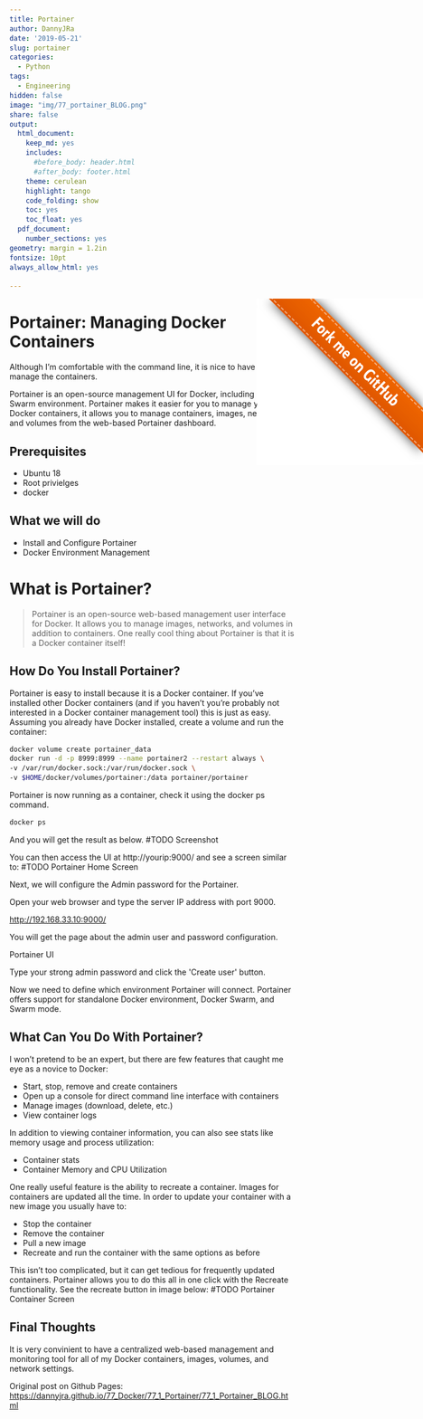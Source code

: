 ```yaml
---
title: Portainer
author: DannyJRa
date: '2019-05-21'
slug: portainer
categories:
  - Python
tags:
  - Engineering
hidden: false
image: "img/77_portainer_BLOG.png"
share: false
output:
  html_document:
    keep_md: yes
    includes:
      #before_body: header.html
      #after_body: footer.html
    theme: cerulean
    highlight: tango
    code_folding: show
    toc: yes
    toc_float: yes
  pdf_document:
    number_sections: yes
geometry: margin = 1.2in
fontsize: 10pt
always_allow_html: yes

---
```











<a href="https://github.com/DannyJRa/DannyJRa.github.io/tree/master/77_Docker/77_1_Portainer/" target="_blank"><img src="img/forkme_right_orange_ff7600.svg" style="position:absolute;top:1;right:0;" alt="Fork me on GitHub"></a>


# Portainer: Managing Docker Containers

Although I’m comfortable with the command line, it is nice to have a GUI to manage the containers. 

Portainer is an open-source management UI for Docker, including Docker Swarm environment. Portainer makes it easier for you to manage your Docker containers, it allows you to manage containers, images, networks, and volumes from the web-based Portainer dashboard.

## Prerequisites

- Ubuntu 18
- Root privielges
- docker

## What we will do

- Install and Configure Portainer
- Docker Environment Management

# What is Portainer?

>Portainer is an open-source web-based management user interface for Docker. It allows you to manage images, networks, and volumes in addition to containers. One really cool thing about Portainer is that it is a Docker container itself!

## How Do You Install Portainer?

Portainer is easy to install because it is a Docker container. If you’ve installed other Docker containers (and if you haven’t you’re probably not interested in a Docker container management tool) this is just as easy. Assuming you already have Docker installed, create a volume and run the container:

```bash
docker volume create portainer_data
docker run -d -p 8999:8999 --name portainer2 --restart always \
-v /var/run/docker.sock:/var/run/docker.sock \
-v $HOME/docker/volumes/portainer:/data portainer/portainer
```

Portainer is now running as a container, check it using the docker ps command.

```bash
docker ps
```

And you will get the result as below.
#TODO
Screenshot

You can then access the UI at http://yourip:9000/ and see a screen similar to:
#TODO
Portainer Home Screen

Next, we will configure the Admin password for the Portainer.

Open your web browser and type the server IP address with port 9000.

http://192.168.33.10:9000/

You will get the page about the admin user and password configuration.

Portainer UI

Type your strong admin password and click the 'Create user' button.

Now we need to define which environment Portainer will connect. Portainer offers support for standalone Docker environment, Docker Swarm, and Swarm mode.

## What Can You Do With Portainer?
I won’t pretend to be an expert, but there are few features that caught me eye as a novice to Docker:

- Start, stop, remove and create containers
- Open up a console for direct command line interface with containers
- Manage images (download, delete, etc.)
- View container logs

In addition to viewing container information, you can also see stats like memory usage and process utilization:

- Container stats
- Container Memory and CPU Utilization

One really useful feature is the ability to recreate a container. Images for containers are updated all the time. In order to update your container with a new image you usually have to:

- Stop the container
- Remove the container
- Pull a new image
- Recreate and run the container with the same options as before
  
This isn’t too complicated, but it can get tedious for frequently updated containers. Portainer allows you to do this all in one click with the Recreate functionality. See the recreate button in image below:
#TODO
Portainer Container Screen

## Final Thoughts

It is very convinient to have a centralized web-based management and monitoring tool for all of my Docker containers, images, volumes, and network settings. 


[^1]: References ttps://portainer.readthedocs.io/en/stable/

Original post on Github Pages: <a href="https://dannyjra.github.io/77_Docker/77_1_Portainer/77_1_Portainer_BLOG.html" target="_blank">https://dannyjra.github.io/77_Docker/77_1_Portainer/77_1_Portainer_BLOG.html</a>

